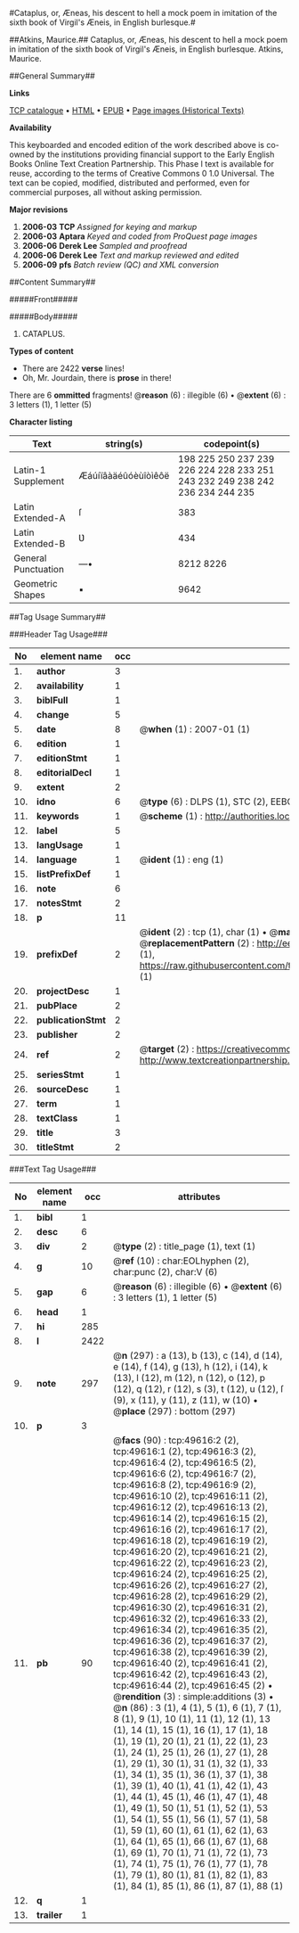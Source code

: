 #Cataplus, or, Æneas, his descent to hell a mock poem in imitation of the sixth book of Virgil's Æneis, in English burlesque.#

##Atkins, Maurice.##
Cataplus, or, Æneas, his descent to hell a mock poem in imitation of the sixth book of Virgil's Æneis, in English burlesque.
Atkins, Maurice.

##General Summary##

**Links**

[TCP catalogue](http://www.ota.ox.ac.uk/tcp/)  • 
[HTML](http://tei.it.ox.ac.uk/tcp/Texts-HTML/free/A24/A24237.html)  • 
[EPUB](http://tei.it.ox.ac.uk/tcp/Texts-EPUB/free/A24/A24237.epub) • 
[Page images (Historical Texts)](https://data.historicaltexts.jisc.ac.uk/view?pubId=eebo-11823665e&pageId=eebo-11823665e-49616-1)

**Availability**

This keyboarded and encoded edition of the
	       work described above is co-owned by the institutions
	       providing financial support to the Early English Books
	       Online Text Creation Partnership. This Phase I text is
	       available for reuse, according to the terms of Creative
	       Commons 0 1.0 Universal. The text can be copied,
	       modified, distributed and performed, even for
	       commercial purposes, all without asking permission.

**Major revisions**

1. __2006-03__ __TCP__ *Assigned for keying and markup*
1. __2006-03__ __Aptara__ *Keyed and coded from ProQuest page images*
1. __2006-06__ __Derek Lee__ *Sampled and proofread*
1. __2006-06__ __Derek Lee__ *Text and markup reviewed and edited*
1. __2006-09__ __pfs__ *Batch review (QC) and XML conversion*

##Content Summary##

#####Front#####

#####Body#####

1. CATAPLUS.

**Types of content**

  * There are 2422 **verse** lines!
  * Oh, Mr. Jourdain, there is **prose** in there!

There are 6 **ommitted** fragments! 
 @__reason__ (6) : illegible (6)  •  @__extent__ (6) : 3 letters (1), 1 letter (5)

**Character listing**


|Text|string(s)|codepoint(s)|
|---|---|---|
|Latin-1 Supplement|Æáúíïâàäéûóèùîòìêôë|198 225 250 237 239 226 224 228 233 251 243 232 249 238 242 236 234 244 235|
|Latin Extended-A|ſ|383|
|Latin Extended-B|Ʋ|434|
|General Punctuation|—•|8212 8226|
|Geometric Shapes|▪|9642|

##Tag Usage Summary##

###Header Tag Usage###

|No|element name|occ|attributes|
|---|---|---|---|
|1.|__author__|3||
|2.|__availability__|1||
|3.|__biblFull__|1||
|4.|__change__|5||
|5.|__date__|8| @__when__ (1) : 2007-01 (1)|
|6.|__edition__|1||
|7.|__editionStmt__|1||
|8.|__editorialDecl__|1||
|9.|__extent__|2||
|10.|__idno__|6| @__type__ (6) : DLPS (1), STC (2), EEBO-CITATION (1), OCLC (1), VID (1)|
|11.|__keywords__|1| @__scheme__ (1) : http://authorities.loc.gov/ (1)|
|12.|__label__|5||
|13.|__langUsage__|1||
|14.|__language__|1| @__ident__ (1) : eng (1)|
|15.|__listPrefixDef__|1||
|16.|__note__|6||
|17.|__notesStmt__|2||
|18.|__p__|11||
|19.|__prefixDef__|2| @__ident__ (2) : tcp (1), char (1)  •  @__matchPattern__ (2) : ([0-9\-]+):([0-9IVX]+) (1), (.+) (1)  •  @__replacementPattern__ (2) : http://eebo.chadwyck.com/downloadtiff?vid=$1&page=$2 (1), https://raw.githubusercontent.com/textcreationpartnership/Texts/master/tcpchars.xml#$1 (1)|
|20.|__projectDesc__|1||
|21.|__pubPlace__|2||
|22.|__publicationStmt__|2||
|23.|__publisher__|2||
|24.|__ref__|2| @__target__ (2) : https://creativecommons.org/publicdomain/zero/1.0/ (1), http://www.textcreationpartnership.org/docs/. (1)|
|25.|__seriesStmt__|1||
|26.|__sourceDesc__|1||
|27.|__term__|1||
|28.|__textClass__|1||
|29.|__title__|3||
|30.|__titleStmt__|2||


###Text Tag Usage###

|No|element name|occ|attributes|
|---|---|---|---|
|1.|__bibl__|1||
|2.|__desc__|6||
|3.|__div__|2| @__type__ (2) : title_page (1), text (1)|
|4.|__g__|10| @__ref__ (10) : char:EOLhyphen (2), char:punc (2), char:V (6)|
|5.|__gap__|6| @__reason__ (6) : illegible (6)  •  @__extent__ (6) : 3 letters (1), 1 letter (5)|
|6.|__head__|1||
|7.|__hi__|285||
|8.|__l__|2422||
|9.|__note__|297| @__n__ (297) : a (13), b (13), c (14), d (14), e (14), f (14), g (13), h (12), i (14), k (13), l (12), m (12), n (12), o (12), p (12), q (12), r (12), s (3), t (12), u (12), ſ (9), x (11), y (11), z (11), w (10)  •  @__place__ (297) : bottom (297)|
|10.|__p__|3||
|11.|__pb__|90| @__facs__ (90) : tcp:49616:2 (2), tcp:49616:1 (2), tcp:49616:3 (2), tcp:49616:4 (2), tcp:49616:5 (2), tcp:49616:6 (2), tcp:49616:7 (2), tcp:49616:8 (2), tcp:49616:9 (2), tcp:49616:10 (2), tcp:49616:11 (2), tcp:49616:12 (2), tcp:49616:13 (2), tcp:49616:14 (2), tcp:49616:15 (2), tcp:49616:16 (2), tcp:49616:17 (2), tcp:49616:18 (2), tcp:49616:19 (2), tcp:49616:20 (2), tcp:49616:21 (2), tcp:49616:22 (2), tcp:49616:23 (2), tcp:49616:24 (2), tcp:49616:25 (2), tcp:49616:26 (2), tcp:49616:27 (2), tcp:49616:28 (2), tcp:49616:29 (2), tcp:49616:30 (2), tcp:49616:31 (2), tcp:49616:32 (2), tcp:49616:33 (2), tcp:49616:34 (2), tcp:49616:35 (2), tcp:49616:36 (2), tcp:49616:37 (2), tcp:49616:38 (2), tcp:49616:39 (2), tcp:49616:40 (2), tcp:49616:41 (2), tcp:49616:42 (2), tcp:49616:43 (2), tcp:49616:44 (2), tcp:49616:45 (2)  •  @__rendition__ (3) : simple:additions (3)  •  @__n__ (86) : 3 (1), 4 (1), 5 (1), 6 (1), 7 (1), 8 (1), 9 (1), 10 (1), 11 (1), 12 (1), 13 (1), 14 (1), 15 (1), 16 (1), 17 (1), 18 (1), 19 (1), 20 (1), 21 (1), 22 (1), 23 (1), 24 (1), 25 (1), 26 (1), 27 (1), 28 (1), 29 (1), 30 (1), 31 (1), 32 (1), 33 (1), 34 (1), 35 (1), 36 (1), 37 (1), 38 (1), 39 (1), 40 (1), 41 (1), 42 (1), 43 (1), 44 (1), 45 (1), 46 (1), 47 (1), 48 (1), 49 (1), 50 (1), 51 (1), 52 (1), 53 (1), 54 (1), 55 (1), 56 (1), 57 (1), 58 (1), 59 (1), 60 (1), 61 (1), 62 (1), 63 (1), 64 (1), 65 (1), 66 (1), 67 (1), 68 (1), 69 (1), 70 (1), 71 (1), 72 (1), 73 (1), 74 (1), 75 (1), 76 (1), 77 (1), 78 (1), 79 (1), 80 (1), 81 (1), 82 (1), 83 (1), 84 (1), 85 (1), 86 (1), 87 (1), 88 (1)|
|12.|__q__|1||
|13.|__trailer__|1||
